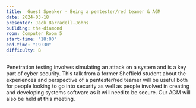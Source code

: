 ```yaml
---
title:  Guest Speaker - Being a pentester/red teamer & AGM
date: 2024-03-18
presenter: Jack Barradell-Johns
building: the-diamond
room: Computer Room 5
start-time: "18:00"
end-time: "19:30"
difficulty: B
---
```

Penetration testing involves simulating an attack on a system and is a key part of cyber security. This talk from a former Sheffield student about the experiences and perspective of a pentester/red teamer will be useful both for people looking to go into security as well as people involved in creating and developing systems software as it will need to be secure.
Our AGM will also be held at this meeting.